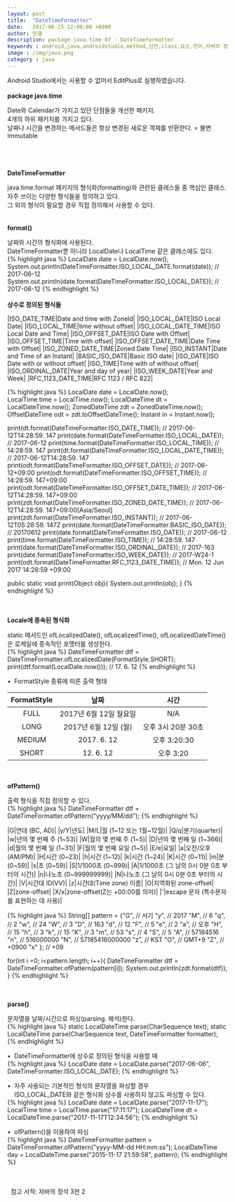 ```yaml
---
layout: post
title:  "DateTimeFormatter"
date:   2017-06-15 12:00:00 +0900
author: 민갤
description: package java.time 07 - DateTimeFormatter
keywords : android,java,androidstudio,method,선언,class,요소,언어,자바의 정석,프로그래밍,package java.time,DateTimeFormatter,형식화,formatting
image : /img/java.png
category : java
---
```

<div><span class="red">Android Studio에서는 사용할 수 없어서 EditPlus로 실행하였습니다.</span></div>
<br>

<div><strong class="h2">package java.time</strong></div><p></p>
<div>Date와 Calendar가 가지고 있던 단점들을 개선한 패키지.</div>
<div>4개의 하위 패키지를 가지고 있다.</div>
<div>날짜나 시간을 변경하는 메서드들은 항상 변경된 새로운 객체를 반환한다. = 불변Immutable</div>
<br>
<br>
<br>
<br>

<div><strong class="h2">DateTimeFormatter</strong></div><p></p>
<div>java.time.format 패키지의 형식화(formatting)와 관련된 클래스들 중 핵심인 클래스.</div>
<div>자주 쓰이는 다양한 형식들을 정의하고 있다.</div>
<div>그 외의 형식이 필요할 경우 직접 정의해서 사용할 수 있다.</div>

<br>
<br>

<div><strong>format()</strong></div><p></p>
<div>날짜와 시간의 형식화에 사용된다.</div>
<div>DateTimeFormatter뿐 아니라 LocalDate나 LocalTime 같은 클래스에도 있다.</div>
{% highlight java %}
LocalDate date = LocalDate.now();
System.out.println(DateTimeFormatter.ISO_LOCAL_DATE.format(date));   // 2017-06-12
System.out.println(date.format(DateTimeFormatter.ISO_LOCAL_DATE));   // 2017-06-12
{% endhighlight %}

<br>
<br>

<div><strong>상수로 정의된 형식들</strong></div>

|ISO_DATE_TIME|Date and time with Zoneld|
|ISO_LOCAL_DATE|ISO Local Date|
|ISO_LOCAL_TIME|time without offset|
|ISO_LOCAL_DATE_TIME|ISO Local Date and Time|
|ISO_OFFSET_DATE|ISO Date with Offset|
|ISO_OFFSET_TIME|Time with offset|
|ISO_OFFSET_DATE_TIME|Date Time with Offset|
|ISO_ZONED_DATE_TIME|Zoned Date Time|
|ISO_INSTANT|Date and Time of an Instant|
|BASIC_ISO_DATE|Basic ISO date|
|ISO_DATE|ISO Date with or without offset|
|ISO_TIME|Time with of without offset|
|ISO_ORDINAL_DATE|Year and day of year|
|ISO_WEEK_DATE|Year and Week|
|RFC_1123_DATE_TIME|RFC 1123 / RFC 822|

{% highlight java %}
LocalDate date = LocalDate.now();      
LocalTime time = LocalTime.now(); 
LocalDateTime dt = LocalDateTime.now();
ZonedDateTime zdt = ZonedDateTime.now();
OffsetDateTime odt = zdt.toOffsetDateTime();
Instant in = Instant.now();

print(dt.format(DateTimeFormatter.ISO_DATE_TIME));              // 2017-06-12T14:28:59. 147
print(date.format(DateTimeFormatter.ISO_LOCAL_DATE));           // 2017-06-12
print(time.format(DateTimeFormatter.ISO_LOCAL_TIME));           // 14:28:59. 147
print(dt.format(DateTimeFormatter.ISO_LOCAL_DATE_TIME));        // 2017-06-12T14:28:59. 147
print(odt.format(DateTimeFormatter.ISO_OFFSET_DATE));           // 2017-06-12+09:00
print(odt.format(DateTimeFormatter.ISO_OFFSET_TIME));           // 14:28:59. 147+09:00
print(odt.format(DateTimeFormatter.ISO_OFFSET_DATE_TIME));      // 2017-06-12T14:28:59. 147+09:00
print(zdt.format(DateTimeFormatter.ISO_ZONED_DATE_TIME));       // 2017-06-12T14:28:59. 147+09:00[Asia/Seoul]
print(zdt.format(DateTimeFormatter.ISO_INSTANT));               // 2017-06-12T05:28:59. 147Z
print(date.format(DateTimeFormatter.BASIC_ISO_DATE));           // 20170612
print(date.format(DateTimeFormatter.ISO_DATE));                 // 2017-06-12
print(time.format(DateTimeFormatter.ISO_TIME));                 // 14:28:59. 147
print(date.format(DateTimeFormatter.ISO_ORDINAL_DATE));         // 2017-163
print(date.format(DateTimeFormatter.ISO_WEEK_DATE));            // 2017-W24-1
print(odt.format(DateTimeFormatter.RFC_1123_DATE_TIME));        // Mon. 12 Jun 2017 14:28:59 +09:00

public static void print(Object obj){ System.out.println(obj); }
{% endhighlight %}

<br>
<br>

<div><strong>Locale에 종속된 형식화</strong></div><p></p>
<div>static 메서드인 ofLocalizedDate(), ofLocalizedTime(), ofLocalizedDateTime()은 로케일에 종속적인 포맷터를 생성한다.</div>
{% highlight java %}
DateTimeFormatter dtf = DateTimeFormatter.ofLocalizedDate(FormatStyle.SHORT);
print(dtf.format(LocalDate.now()));    // 17. 6. 12
{% endhighlight %}<p></p>

<div>&#149;&nbsp; FormatStyle 종류에 따른 출력 형태</div>

|FormatStyle|날짜|시간|
|:-:|:-:|:-:|
|FULL|2017년 6월 12일 월요일|N/A|
|LONG|2017년 6월 12일 (월)|오후 3시 20분 30초|
|MEDIUM|2017. 6. 12|오후 3:20:30|
|SHORT|12. 6. 12|오후 3:20|

<br>
<br>

<div><strong>ofPattern()</strong></div><p></p>
<div>출력 형식을 직접 정의할 수 있다.</div>
{% highlight java %}
DateTimeFormatter dtf = DateTimeFormatter.ofPattern("yyyy/MM/dd");
{% endhighlight %}

|G|연대 (BC, AD)|
|y/Y|년도|
|M/L|월 (1~12 또는 1월~12월)|
|Q/q|분기(quarter)|
|w|년의 몇 번째 주 (1~53)|
|W|월의 몇 번째 주 (1~5)|
|D|년의 몇 번째 일 (1~366)|
|d|월의 몇 번째 일 (1~31)|
|F|월의 몇 번째 요일 (1~5)|
|E/e|요일|
|a|오전/오후 (AM/PM)|
|H|시간 (0~23)|
|h|시간 (1~12)|
|k|시간 (1~24)|
|K|시간 (0~11)|
|m|분 (0~59)|
|s|초 (0~59)|
|S|1/1000초 (0~999)|
|A|1/1000초 (그 날의 0시 0분 0초 부터의 시간)|
|n|나노초 (0~999999999)|
|N|나노초 (그 날의 0시 0분 0초 부터의 시간)|
|V|시간대 ID(VV)|
|z|시간대(Time zone) 이름|
|O|지역화된 zone-offset|
|Z|zone-offset|
|X/x|zone-offset(Z는 +00:00를 의미)|
|'|escape 문자 (특수문자를 표현하는 데 사용)|

{% highlight java %}
String[] pattern = {"G",     // 서기
                    "y",     // 2017
                    "M",     // 6
                    "q",     // 2
                    "w",     // 24
                    "W",     // 3
                    "D",     // 163
                    "d",     // 12
                    "F",     // 5
	            "e",     // 2
                    "a",     // 오후
                    "H",     // 15
                    "h",     // 3
                    "k",     // 15
                    "K",     // 3
                    "m",     // 53
                    "s",     // 4
                    "S",     // 5
                    "A",     // 57184516
                    "n",     // 516000000
                    "N",     // 57185416000000
                    "z",     // KST
                    "O",     // GMT+9
                    "Z",     // +0900
                    "x" };   // +09


for(int i =0; i<pattern.length; i++){
	DateTimeFormatter dtf = DateTimeFormatter.ofPattern(pattern[i]);
	System.out.println(zdt.format(dtf));
}
{% endhighlight %}

<br>
<br>

<div><strong>parse()</strong></div><p></p>
<div>문자열을 날짜/시간으로 파싱(parsing. 해석)한다.</div>
{% highlight java %}
static LocalDateTime parse(CharSequence text);
static LocalDateTime parse(CharSequence text, DateTimeFormatter formatter);
{% endhighlight %}<p></p>
<div>&#149;&nbsp; DateTimeFormatter에 상수로 정의된 형식을 사용할 때</div>
{% highlight java %}
LocalDate date = LocalDate.parse("2017-06-06", DateTimeFormatter.ISO_LOCAL_DATE);
{% endhighlight %}<p></p>
<div>&#149;&nbsp; 자주 사용되는 기본적인 형식의 문자열을 파싱할 경우</div>
<div>&nbsp; &nbsp; ISO_LOCAL_DATE와 같은 형식화 상수를 사용하지 않고도 파싱할 수 있다.</div>
{% highlight java %}
LocalDate date = LocalDate.parse("2017-11-17");
LocalTime time = LocalTime.parse("17:11:17");
LocalDateTime dt = LocalDateTime.parse("2017-11-17T12:34:56");
{% endhighlight %}<p></p>
<div>&#149;&nbsp; ofPattern()을 이용하여 파싱</div>
{% highlight java %}
DateTimeFormatter pattern = DateTimeFormatter.ofPattern("yyyy-MM-dd HH:mm:ss");
LocalDateTime day = LocalDateTime.parse("2015-11-17 21:59:58", pattern);
{% endhighlight %}
<br>
<br>
<br>

&#149;&nbsp; 참고 서적: 자바의 정석 3판 2